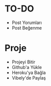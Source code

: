 # TO-DO
- Post Yorumları
- Post Beğenme

# Proje
- Projeyi Bitir
- Github'a Yükle
- Heroku'ya Bağla
- Vibely'de Paylaş